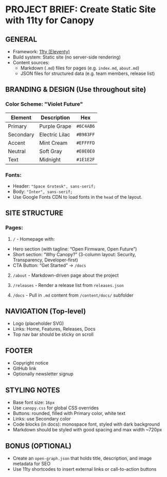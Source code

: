 # PROJECT BRIEF: Create Static Site with 11ty for Canopy

## GENERAL
- Framework: [11ty (Eleventy)](https://www.11ty.dev/)
- Build system: Static site (no server-side rendering)
- Content sources: 
  - Markdown (`.md`) files for pages (e.g. `index.md`, `about.md`)
  - JSON files for structured data (e.g. team members, release list)

## BRANDING & DESIGN (Use throughout site)

### Color Scheme: "Violet Future"
| Element       | Description     | Hex        |
|---------------|-----------------|------------|
| Primary       | Purple Grape    | `#6C4AB6`  |
| Secondary     | Electric Lilac  | `#B983FF`  |
| Accent        | Mint Cream      | `#EFFFFD`  |
| Neutral       | Soft Gray       | `#E0E0E0`  |
| Text          | Midnight        | `#1E1E2F`  |

### Fonts:
- Header: `"Space Grotesk", sans-serif;`
- Body: `"Inter", sans-serif;`
- Use Google Fonts CDN to load fonts in the `head` of the layout.

## SITE STRUCTURE
### Pages:
1. `/` - Homepage with:
 - Hero section (with tagline: “Open Firmware, Open Future”)
 - Short section: “Why Canopy?” (3-column layout: Security, Transparency, Developer-first)
 - CTA Button: “Get Started” → `/docs`

2. `/about` - Markdown-driven page about the project

3. `/releases` - Render a release list from `releases.json`

4. `/docs` - Pull in `.md` content from `/content/docs/` subfolder

## NAVIGATION (Top-level)
- Logo (placeholder SVG)
- Links: Home, Features, Releases, Docs
- Top nav bar should be sticky on scroll

## FOOTER
- Copyright notice
- GitHub link
- Optionally newsletter signup

## STYLING NOTES
- Base font size: `16px`
- Use `canopy.css` for global CSS overrides
- Buttons: rounded, filled with Primary color, white text
- Links: use Secondary color
- Code blocks (in docs): monospace font, styled with dark background
- Markdown should be styled with good spacing and max width ~720px

## BONUS (OPTIONAL)
- Create an `open-graph.json` that holds title, description, and image metadata for SEO
- Use 11ty shortcodes to insert external links or call-to-action buttons
